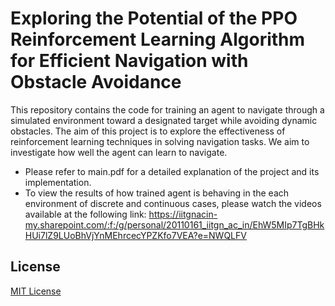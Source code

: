 # Exploring the Potential of the PPO Reinforcement Learning Algorithm for Efficient Navigation with Obstacle Avoidance
This repository contains the code for training an agent to navigate through a simulated environment toward a designated target while avoiding dynamic obstacles. The aim of this project is to explore the effectiveness of reinforcement learning techniques in solving navigation tasks. We aim to investigate how well the agent can learn to navigate.
- Please refer to main.pdf for a detailed explanation of the project and its implementation.
- To view the results of how trained agent is behaving in the each environment of discrete and continuous cases, please watch the videos available at the following link: https://iitgnacin-my.sharepoint.com/:f:/g/personal/20110161_iitgn_ac_in/EhW5MIp7TgBHkHUi7lZ9LUoBhVjYnMEhrcecYPZKfo7VEA?e=NWQLFV

## License
[MIT License](LICENSE)
